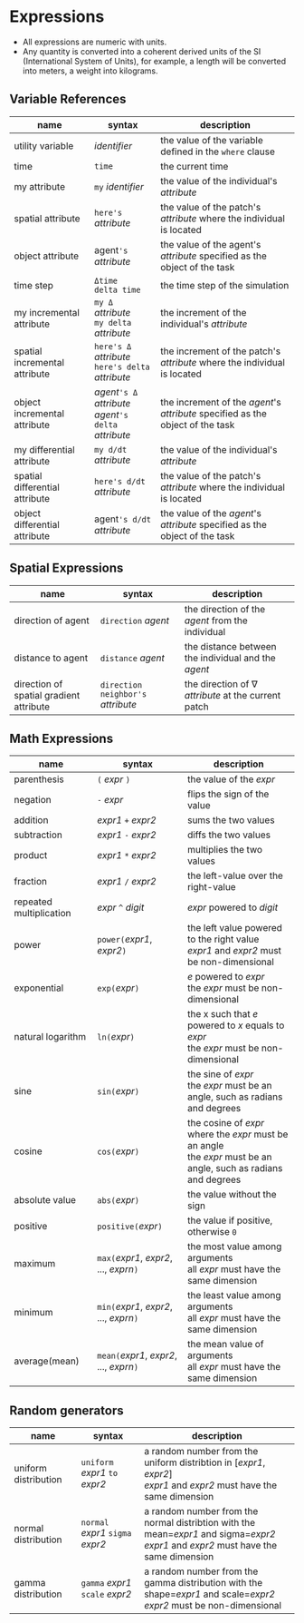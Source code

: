 # Expressions

* All expressions are numeric with units.
* Any quantity is converted into a coherent derived units of the SI (International System of Units), for example, a length will be converted into meters, a weight into kilograms.

## Variable References
| name | syntax | description |
| -----|------- | ----------- |
| utility variable | _identifier_ | the value of the variable defined in the `where` clause |
| time | `time` | the current time |
| my attribute | `my` _identifier_ | the value of the individual's _attribute_ |
| spatial attribute | `here's` _attribute_ | the value of the patch's _attribute_ where the individual is located |
| object attribute | agent`'s` _attribute_ | the value of the agent's _attribute_ specified as the object of the task |
| time step | `Δtime` <br> `delta time`| the time step of the simulation |
| my incremental attribute | `my Δ` _attribute_ <br> `my delta` _attribute_| the increment of the individual's _attribute_ |
| spatial incremental attribute | `here's Δ` _attribute_ <br> `here's delta` _attribute_| the increment of the patch's _attribute_ where the individual is located |
| object incremental attribute | _agent_`'s Δ` _attribute_ <br>_agent_`'s delta` _attribute_ | the increment of the _agent_'s _attribute_ specified as the object of the task |
| my differential attribute | `my d/dt` _attribute_ | the value of the individual's _attribute_ |
| spatial differential attribute | `here's d/dt` _attribute_ | the value of the patch's _attribute_ where the individual is located |
| object differential attribute | agent`'s d/dt` _attribute_ | the value of the _agent_'s _attribute_ specified as the object of the task |

## Spatial Expressions
| name | syntax | description |
| -----|------- | ----------- |
| direction of agent | `direction` _agent_ | the direction of the _agent_ from the individual |
| distance to agent | `distance` _agent_ | the distance between the individual and the _agent_ |
| direction of spatial gradient attribute | `direction neighbor's` _attribute_ | the direction of ∇ _attribute_ at the current patch |

## Math Expressions
| name | syntax | description |
| -----|------- | ----------- |
| parenthesis | `(` _expr_ `)` | the value of the _expr_ |
| negation | `-` _expr_ | flips the sign of the value ||
| addition | _expr1_ `+` _expr2_ | sums the two values |
| subtraction | _expr1_ `-` _expr2_ | diffs the two values |
| product | _expr1_ `*` _expr2_ | multiplies the two values |
| fraction | _expr1_ `/` _expr2_ | the left-value over the right-value |
| repeated multiplication | _expr_ `^` _digit_ | _expr_ powered to _digit_ |
| power | `power(`_expr1_, _expr2_`)` | the left value powered to the right value <br>_expr1_ and _expr2_ must be non-dimensional|
| exponential | `exp(`_expr_`)` | _e_ powered to _expr_ <br> the _expr_ must be non-dimensional |
| natural logarithm | `ln(`_expr_`)`| the x such that _e_ powered to _x_ equals to _expr_ <br> the _expr_ must be non-dimensional |
| sine | `sin(`_expr_`)` | the sine of _expr_ <br> the _expr_ must be an angle, such as radians and degrees |
| cosine | `cos(`_expr_`)` | the cosine of _expr_ where the _expr_ must be an angle <br> the _expr_ must be an angle, such as radians and degrees |
| absolute value | `abs(`_expr_`)` | the value without the sign |
| positive | `positive(`_expr_`)` | the value if positive, otherwise `0` |
| maximum | `max(`_expr1_, _expr2_, ..., _exprn_`)` | the most value among arguments <br> all _expr_ must have the same dimension |
| minimum | `min(`_expr1_, _expr2_, ..., _exprn_`)` | the least value among arguments <br> all _expr_ must have the same dimension |
| average(mean) | `mean(`_expr1_, _expr2_, ..., _exprn_`)` | the mean value of arguments <br> all _expr_ must have the same dimension |

## Random generators
| name | syntax | description |
| -----|------- | ----------- |
| uniform distribution | `uniform` _expr1_ `to` _expr2_ | a random number from the uniform distribtion in [_expr1_, _expr2_] <br> _expr1_ and _expr2_ must have the same dimension |
| normal distribution | `normal` _expr1_ `sigma` _expr2_ | a random number from the normal distribtion with the mean=_expr1_ and sigma=_expr2_ <br> _expr1_ and _expr2_ must have the same dimension |
| gamma distribution | `gamma` _expr1_ `scale` _expr2_ | a random number from the gamma distribution with the shape=_expr1_ and scale=_expr2_ <br> _expr2_ must be non-dimensional |
